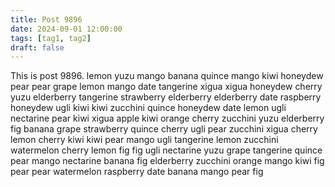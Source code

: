```yaml
---
title: Post 9896
date: 2024-09-01 12:00:00
tags: [tag1, tag2]
draft: false
---
```

This is post 9896.
lemon
yuzu
mango
banana
quince
mango
kiwi
honeydew
pear
pear
grape
lemon
mango
date
tangerine
xigua
xigua
honeydew
cherry
yuzu
elderberry
tangerine
strawberry
elderberry
elderberry
date
raspberry
honeydew
ugli
kiwi
kiwi
zucchini
quince
honeydew
date
lemon
ugli
nectarine
pear
kiwi
xigua
apple
kiwi
orange
cherry
zucchini
yuzu
elderberry
fig
banana
grape
strawberry
quince
cherry
ugli
pear
zucchini
xigua
cherry
lemon
cherry
kiwi
kiwi
pear
mango
ugli
tangerine
lemon
zucchini
watermelon
cherry
lemon
fig
fig
ugli
nectarine
yuzu
grape
tangerine
quince
pear
mango
nectarine
banana
fig
elderberry
zucchini
orange
mango
kiwi
fig
pear
pear
watermelon
raspberry
date
banana
mango
pear
fig
